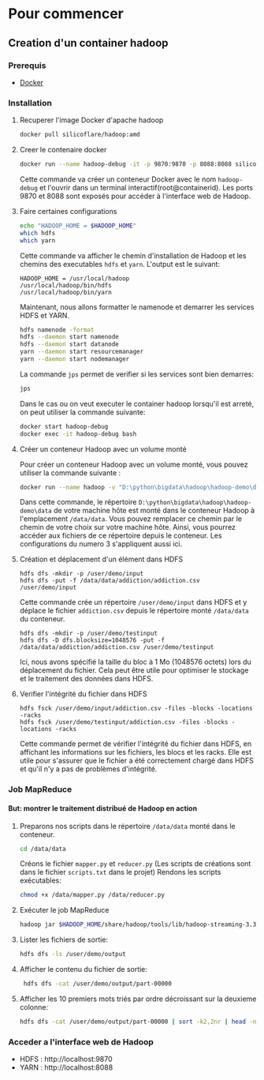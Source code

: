 # Pour commencer

## Creation d'un container hadoop

### Prerequis
- [Docker](https://docs.docker.com/get-docker/)

### Installation
1. Recuperer l'image Docker d'apache hadoop

    ```bash
    docker pull silicoflare/hadoop:amd
    ```
2. Creer le contenaire docker
    ```bash
    docker run --name hadoop-debug -it -p 9870:9870 -p 8088:8088 silicoflare/hadoop:amd bash
    ```
    Cette commande va créer un conteneur Docker avec le nom `hadoop-debug` et l'ouvrir dans un terminal interactif(root@containerid). Les ports 9870 et 8088 sont exposés pour accéder à l'interface web de Hadoop.

3. Faire certaines configurations

    ```bash
    echo "HADOOP_HOME = $HADOOP_HOME"
    which hdfs
    which yarn
    ```
   
    Cette commande va afficher le chemin d'installation de Hadoop et les chemins des executables `hdfs` et `yarn`.
    L'output est le suivant:
    ``` 
    HADOOP_HOME = /usr/local/hadoop
    /usr/local/hadoop/bin/hdfs
    /usr/local/hadoop/bin/yarn
    
    ```
    
    Maintenant, nous allons formatter le namenode et demarrer les services HDFS et YARN.
    ```bash
    hdfs namenode -format
    hdfs --daemon start namenode
    hdfs --daemon start datanode 
    yarn --daemon start resourcemanager
    yarn --daemon start nodemanager
    ```
    
    La commande `jps` permet de verifier si les services sont bien demarres:
    ```bash
    jps
    ```
    
    Dans le cas ou on veut executer le container hadoop lorsqu'il est arreté, on peut utiliser la commande suivante:
    ```bash
    docker start hadoop-debug
    docker exec -it hadoop-debug bash 
    ```
4. Créer un conteneur Hadoop avec un volume monté

   Pour créer un conteneur Hadoop avec un volume monté, vous pouvez utiliser la commande suivante :
   ```bash
   docker run --name hadoop -v "D:\python\bigdata\hadoop\hadoop-demo\data:/data/data" -it -p 9870:9870 -p 8088:8088 silicoflare/hadoop:amd bash
    ```
   Dans cette commande, le répertoire `D:\python\bigdata\hadoop\hadoop-demo\data` de votre machine hôte est monté dans le conteneur Hadoop à l'emplacement `/data/data`. 
   Vous pouvez remplacer ce chemin par le chemin de votre choix sur votre machine hôte.
   Ainsi, vous pourrez accéder aux fichiers de ce répertoire depuis le conteneur. 
   Les configurations du numero 3 s'appliquent aussi ici.

5. Création et déplacement d'un élément dans HDFS
   ```
   hdfs dfs -mkdir -p /user/demo/input
   hdfs dfs -put -f /data/data/addiction/addiction.csv /user/demo/input
   ```
    Cette commande crée un répertoire `/user/demo/input` dans HDFS et y déplace le fichier `addiction.csv` depuis le répertoire monté `/data/data` du conteneur.
   
   ```
   hdfs dfs -mkdir -p /user/demo/testinput
   hdfs dfs -D dfs.blocksize=1048576 -put -f /data/data/addiction/addiction.csv /user/demo/testinput
   ```
   Ici, nous avons spécifié la taille du bloc à 1 Mo (1048576 octets) lors du déplacement du fichier. Cela peut être utile pour optimiser le stockage et le traitement des données dans HDFS.
6. Verifier l'intégrité du fichier dans HDFS
   ```
   hdfs fsck /user/demo/input/addiction.csv -files -blocks -locations -racks
   hdfs fsck /user/demo/testinput/addiction.csv -files -blocks -locations -racks

   ```
   Cette commande permet de vérifier l'intégrité du fichier dans HDFS, en affichant les informations sur les fichiers, les blocs et les racks. Elle est utile pour s'assurer que le fichier a été correctement chargé dans HDFS et qu'il n'y a pas de problèmes d'intégrité.


### Job MapReduce
#### But: montrer le traitement distribué de Hadoop en action
1. Preparons nos scripts dans le répertoire `/data/data` monté dans le conteneur.
   ```bash
   cd /data/data
   ```
   Créons  le fichier `mapper.py` et `reducer.py`
   (Les scripts de créations sont dans le fichier `scripts.txt` dans le projet)
   Rendons les scripts exécutables:
   ```bash
   chmod +x /data/mapper.py /data/reducer.py
   ```

2. Exécuter le job MapReduce
   ```bash
   hadoop jar $HADOOP_HOME/share/hadoop/tools/lib/hadoop-streaming-3.3.6.jar -input /user/demo/input/addiction.csv -output /user/demo/output -mapper /data/mapper.py -reducer /data/reducer.py -file /data/mapper.py -file /data/reducer.py
   ```
3. Lister les fichiers de sortie:
   ```bash
   hdfs dfs -ls /user/demo/output
   ```
4. Afficher le contenu du fichier de sortie:
   ```bash
    hdfs dfs -cat /user/demo/output/part-00000
    ```
5. Afficher les 10 premiers mots triés par ordre décroissant sur la deuxieme colonne:
   ```bash
   hdfs dfs -cat /user/demo/output/part-00000 | sort -k2,2nr | head -n 10
   ```
   

### Acceder a l'interface web de Hadoop
- HDFS : http://localhost:9870
- YARN : http://localhost:8088
